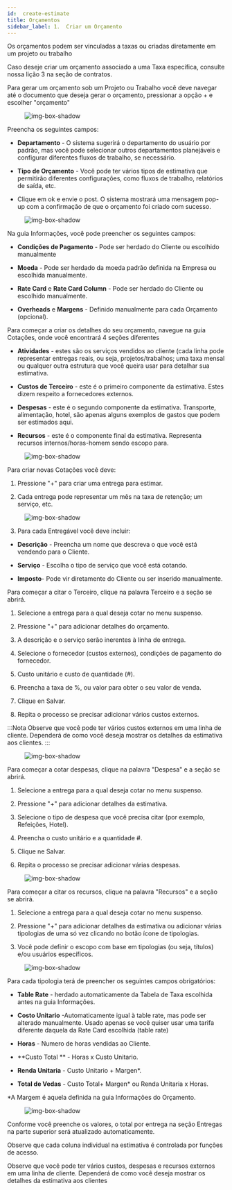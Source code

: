 ```yaml
---
id:  create-estimate
title: Orçamentos
sidebar_label: 1.  Criar um Orçamento
---
```


Os orçamentos podem ser vinculadas a taxas ou criadas diretamente em um projeto ou trabalho

Caso deseje criar um orçamento associado a uma Taxa específica, consulte nossa lição 3 na seção de contratos.

Para gerar um orçamento sob um Projeto ou Trabalho você deve navegar até o documento que deseja gerar o orçamento, pressionar a opção + e escolher "orçamento"

<figure>

![img-box-shadow](/img/university/estimates/estimates-lesson1-1.png)
<figcaption></figcaption>
</figure>

Preencha os seguintes campos:

- **Departamento** - O sistema sugerirá o departamento do usuário por padrão, mas você pode selecionar outros departamentos planejáveis e configurar diferentes fluxos de trabalho, se necessário.

- **Tipo de Orçamento** - Você pode ter vários tipos de estimativa que permitirão diferentes configurações, como fluxos de trabalho, relatórios de saída, etc.

- Clique em ok e envie o post. O sistema mostrará uma mensagem pop-up com a confirmação de que o orçamento foi criado com sucesso.


<figure>

![img-box-shadow](/img/university/estimates/estimates-lesson1-2.png)
<figcaption></figcaption>
</figure>

Na guia Informações, você pode preencher os seguintes campos:

- **Condições de Pagamento** - Pode ser herdado do Cliente ou escolhido manualmente

- **Moeda** - Pode ser herdado da moeda padrão definida na Empresa ou escolhida manualmente.

- **Rate Card** e **Rate Card Column** - Pode ser herdado do Cliente ou escolhido manualmente.

- **Overheads** e **Margens** - Definido manualmente para cada Orçamento (opcional).

Para começar a criar os detalhes do seu orçamento, navegue na guia Cotações, onde você encontrará 4 seções diferentes

- **Atividades** - estes são os serviços vendidos ao cliente (cada linha pode representar entregas reais, ou seja, projetos/trabalhos; uma taxa mensal ou qualquer outra estrutura que você queira usar para detalhar sua estimativa.

- **Custos de Terceiro** - este é o primeiro componente da estimativa. Estes dizem respeito a fornecedores externos.

- **Despesas** - este é o segundo componente da estimativa. Transporte, alimentação, hotel, são apenas alguns exemplos de gastos que podem ser estimados aqui.

- **Recursos** - este é o componente final da estimativa. Representa recursos internos/horas-homem sendo escopo para.

<figure>

![img-box-shadow](/img/university/estimates/estimates-lesson1-3.png)
<figcaption></figcaption>
</figure>

Para criar novas Cotações você deve:

1. Pressione "+" para criar uma entrega para estimar.

2. Cada entrega pode representar um mês na taxa de retenção; um serviço, etc.

<figure>

![img-box-shadow](/img/university/estimates/estimates-lesson1-4.png)
<figcaption></figcaption>
</figure>

3. Para cada Entregável você deve incluir:

 - **Descrição** - Preencha um nome que descreva o que você está vendendo para o Cliente.

- **Serviço** - Escolha o tipo de serviço que você está cotando.

- **Imposto**- Pode vir diretamente do Cliente ou ser inserido manualmente.
 

Para começar a citar o Terceiro, clique na palavra Terceiro e a seção se abrirá.

1. Selecione a entrega para a qual deseja cotar no menu suspenso.

2. Pressione "+" para adicionar detalhes do orçamento.

3. A descrição e o serviço serão inerentes à linha de entrega.

4. Selecione o fornecedor (custos externos), condições de pagamento do fornecedor.

5. Custo unitário e custo de quantidade (#).

6. Preencha a taxa de %, ou valor para obter o seu valor de venda.

7. Clique en Salvar.

8. Repita o processo se precisar adicionar vários custos externos.

:::Nota
Observe que você pode ter vários custos externos em uma linha de cliente. Dependerá de como você deseja mostrar os detalhes da estimativa aos clientes.
:::

<figure>

![img-box-shadow](/img/university/estimates/estimates-lesson1-5.png)
<figcaption></figcaption>
</figure>


Para começar a cotar despesas, clique na palavra "Despesa" e a seção se abrirá.

1. Selecione a entrega para a qual deseja cotar no menu suspenso.

2. Pressione "+" para adicionar detalhes da estimativa.

3. Selecione o tipo de despesa que você precisa citar (por exemplo, Refeições, Hotel).

4. Preencha o custo unitário e a quantidade #.

5. Clique ne Salvar.

6. Repita o processo se precisar adicionar várias despesas.

<figure>

![img-box-shadow](/img/university/estimates/estimates-lesson1-6.png)
<figcaption></figcaption>
</figure>

 

Para começar a citar os recursos, clique na palavra "Recursos" e a seção se abrirá.

1. Selecione a entrega para a qual deseja cotar no menu suspenso.

2. Pressione "+" para adicionar detalhes da estimativa ou adicionar várias tipologias de uma só vez clicando no botão ícone de tipologias.

3. Você pode definir o escopo com base em tipologias (ou seja, títulos) e/ou usuários específicos.


<figure>

![img-box-shadow](/img/university/estimates/estimates-lesson1-7.png)
<figcaption></figcaption>
</figure>

Para cada tipologia terá de preencher os seguintes campos obrigatórios:

- **Table Rate** - herdado automaticamente da Tabela de Taxa escolhida antes na guia Informações.

- **Costo Unitario** -Automaticamente igual à table rate, mas pode ser alterado manualmente. Usado apenas se você quiser usar uma tarifa diferente daquela da Rate Card escolhida (table rate)

- **Horas** - Numero de horas vendidas ao Cliente.

- **Custo Total ** - Horas x Custo Unitario.

- **Renda Unitaria** - Custo Unitario + Margen*.

- **Total de Vedas** - Custo Total+ Margen* ou Renda Unitaria x Horas.

 *A Margem é aquela definida na guia Informações do Orçamento.

<figure>

![img-box-shadow](/img/university/estimates/estimates-lesson1-8.png)
<figcaption></figcaption>
</figure>

Conforme você preenche os valores, o total por entrega na seção Entregas na parte superior será atualizado automaticamente. 

Observe que cada coluna individual na estimativa é controlada por funções de acesso. 

Observe que você pode ter vários custos, despesas e recursos externos em uma linha de cliente. Dependerá de como você deseja mostrar os detalhes da estimativa aos clientes
